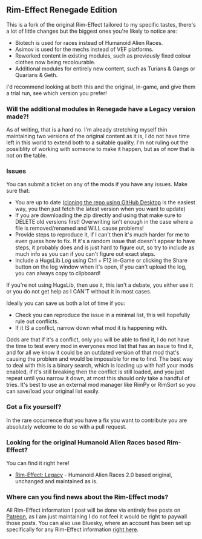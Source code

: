 ## Rim-Effect Renegade Edition
This is a fork of the original Rim-Effect tailored to my specific tastes, there's a lot of little changes but the biggest ones you're likely to notice are:
- Biotech is used for races instead of Humanoid Alien Races.
- Asimov is used for the mechs instead of VEF platforms.
- Reworked content in existing modules, such as previously fixed colour clothes now being recolourable.
- Additional modules for entirely new content, such as Turians & Gangs or Quarians & Geth.

I'd recommend looking at both this and the original, in-game, and give them a trial run, see which version you prefer!

### Will the additional modules in Renegade have a Legacy version made?!
As of writing, that is a hard no. I'm already stretching myself thin maintaining two versions of the original content as it is, I do not have time left in this world to extend both to a suitable quality. I'm not ruling out the possiblity of working with someone to make it happen, but as of now that is not on the table.

### Issues
You can submit a ticket on any of the mods if you have any issues. Make sure that:
- You are up to date ([cloning the repo using GitHub Desktop](https://docs.github.com/en/desktop/adding-and-cloning-repositories/cloning-and-forking-repositories-from-github-desktop) is the easiest way, you then just fetch the latest version when you want to update)
- If you are downloading the zip directly and using that make sure to DELETE old versions first! Overwriting isn't enough in the case where a file is removed/renamed and WILL cause problems!
- Provide steps to reproduce it, if I can't then it's much harder for me to even guess how to fix. If it's a random issue that doesn't appear to have steps, it probably does and is just hard to figure out, so try to include as much info as you can if you can't figure out exact steps.
- Include a HugsLib Log using Ctrl + F12 in-Game or clicking the Share button on the log window when it's open, if you can't upload the log, you can always copy to clipboard!

If you're not using HugsLib, then use it, this isn't a debate, you either use it or you do not get help as I CAN'T without it in most cases.

Ideally you can save us both a lot of time if you:
- Check you can reproduce the issue in a minimal list, this will hopefully rule out conflicts.
- If it IS a conflict, narrow down what mod it is happening with.

Odds are that if it's a conflict, only you will be able to find it, I do not have the time to test every mod in everyones mod list that has an issue to find it, and for all we know it could be an outdated version of that mod that's causing the problem and would be impossible for me to find. The best way to deal with this is a binary search, which is loading up with half your mods enabled, if it's still breaking then the conflict is still loaded, and you just repeat until you narrow it down, at most this should only take a handful of tries. It's best to use an external mod manager like RimPy or RimSort so you can save/load your original list easily.

### Got a fix yourself?
In the rare occurrence that you have a fix you want to contribute you are absolutely welcome to do so with a pull request.

### Looking for the original Humanoid Alien Races based Rim-Effect?
You can find it right here!
- [Rim-Effect: Legacy](https://github.com/Rim-Effect-Legacy) - Humanoid Alien Races 2.0 based original, unchanged and maintained as is.

### Where can you find news about the Rim-Effect mods?
All Rim-Effect information I post will be done via entirely free posts on [Patreon](https://www.patreon.com/neronix17), as I am just maintaining I do not feel it would be right to paywall those posts. You can also use Bluesky, where an account has been set up specifically for any Rim-Effect information [right here](https://bsky.app/profile/rimeffect.bsky.social).
